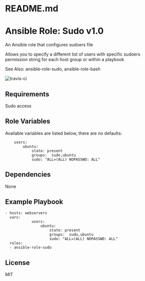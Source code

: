 # README.md

# Ansible Role: Sudo v1.0

An Ansible role that configures sudoers file

Allows you to specify a different list of users with specific sudoers permission string for each host group or within a playbook

See Also: ansible-role-sudo, ansible-role-bash

![travis-ci](https://travis-ci.org/mm0/ansible-role-user.svg?branch=master)

## Requirements

Sudo access

## Role Variables

Available variables are listed below, there are no defaults:

		users:
			ubuntu:
				state: present
				groups:  sudo,ubuntu
				sudo: "ALL=(ALL) NOPASSWD: ALL"

## Dependencies

None 

## Example Playbook

    - hosts: webservers
      vars:
				users:
					ubuntu:
						state: present
						groups:  sudo,ubuntu
						sudo: "ALL=(ALL) NOPASSWD: ALL"
      roles:
      - ansible-role-sudo

## License

MIT
